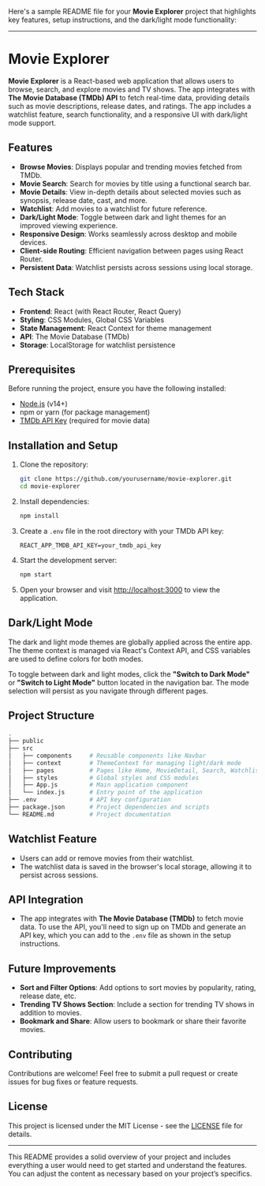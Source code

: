 Here's a sample README file for your **Movie Explorer** project that highlights key features, setup instructions, and the dark/light mode functionality:

---

# Movie Explorer

**Movie Explorer** is a React-based web application that allows users to browse, search, and explore movies and TV shows. The app integrates with **The Movie Database (TMDb) API** to fetch real-time data, providing details such as movie descriptions, release dates, and ratings. The app includes a watchlist feature, search functionality, and a responsive UI with dark/light mode support.

## Features

- **Browse Movies**: Displays popular and trending movies fetched from TMDb.
- **Movie Search**: Search for movies by title using a functional search bar.
- **Movie Details**: View in-depth details about selected movies such as synopsis, release date, cast, and more.
- **Watchlist**: Add movies to a watchlist for future reference.
- **Dark/Light Mode**: Toggle between dark and light themes for an improved viewing experience.
- **Responsive Design**: Works seamlessly across desktop and mobile devices.
- **Client-side Routing**: Efficient navigation between pages using React Router.
- **Persistent Data**: Watchlist persists across sessions using local storage.

## Tech Stack

- **Frontend**: React (with React Router, React Query)
- **Styling**: CSS Modules, Global CSS Variables
- **State Management**: React Context for theme management
- **API**: The Movie Database (TMDb)
- **Storage**: LocalStorage for watchlist persistence

## Prerequisites

Before running the project, ensure you have the following installed:

- [Node.js](https://nodejs.org/) (v14+)
- npm or yarn (for package management)
- [TMDb API Key](https://www.themoviedb.org/settings/api) (required for movie data)

## Installation and Setup

1. Clone the repository:

   ```bash
   git clone https://github.com/yourusername/movie-explorer.git
   cd movie-explorer
   ```

2. Install dependencies:

   ```bash
   npm install
   ```

3. Create a `.env` file in the root directory with your TMDb API key:

   ```env
   REACT_APP_TMDB_API_KEY=your_tmdb_api_key
   ```

4. Start the development server:

   ```bash
   npm start
   ```

5. Open your browser and visit [http://localhost:3000](http://localhost:3000) to view the application.

## Dark/Light Mode

The dark and light mode themes are globally applied across the entire app. The theme context is managed via React's Context API, and CSS variables are used to define colors for both modes.

To toggle between dark and light modes, click the **"Switch to Dark Mode"** or **"Switch to Light Mode"** button located in the navigation bar. The mode selection will persist as you navigate through different pages.

## Project Structure

```bash
.
├── public
├── src
│   ├── components     # Reusable components like Navbar
│   ├── context        # ThemeContext for managing light/dark mode
│   ├── pages          # Pages like Home, MovieDetail, Search, WatchlistPage
│   ├── styles         # Global styles and CSS modules
│   ├── App.js         # Main application component
│   └── index.js       # Entry point of the application
├── .env               # API key configuration
├── package.json       # Project dependencies and scripts
└── README.md          # Project documentation
```

## Watchlist Feature

- Users can add or remove movies from their watchlist.
- The watchlist data is saved in the browser's local storage, allowing it to persist across sessions.

## API Integration

- The app integrates with **The Movie Database (TMDb)** to fetch movie data. To use the API, you'll need to sign up on TMDb and generate an API key, which you can add to the `.env` file as shown in the setup instructions.

## Future Improvements

- **Sort and Filter Options**: Add options to sort movies by popularity, rating, release date, etc.
- **Trending TV Shows Section**: Include a section for trending TV shows in addition to movies.
- **Bookmark and Share**: Allow users to bookmark or share their favorite movies.

## Contributing

Contributions are welcome! Feel free to submit a pull request or create issues for bug fixes or feature requests.

## License

This project is licensed under the MIT License - see the [LICENSE](LICENSE) file for details.

---

This README provides a solid overview of your project and includes everything a user would need to get started and understand the features. You can adjust the content as necessary based on your project’s specifics.